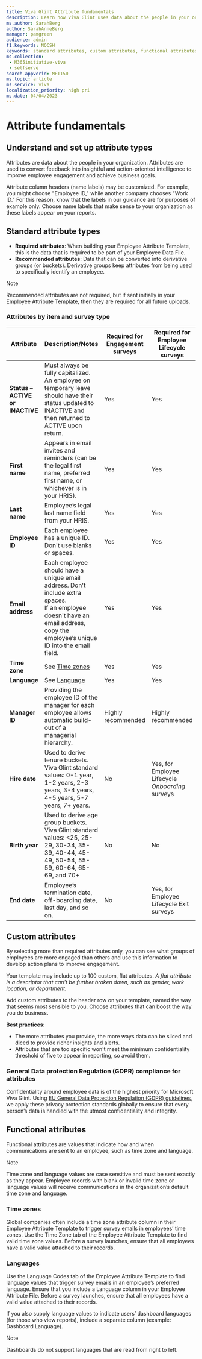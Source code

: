 ```yaml
---
title: Viva Glint Attribute fundamentals
description: Learn how Viva Glint uses data about the people in your organization to convert survey feedback into insightful and action-oriented information to improve employee engagement.
ms.author: SarahBerg
author: SarahAnneBerg
manager: pamgreen
audience: admin
f1.keywords: NOCSH
keywords: standard attributes, custom attributes, functional attributes, time zones, languages
ms.collection: 
 - M365initiative-viva
 - selfserve
search-appverid: MET150
ms.topic: article
ms.service: viva
localization_priority: high pri
ms.date: 04/04/2023
---
```


# Attribute fundamentals

## Understand and set up attribute types

Attributes are data about the people in your organization. Attributes are used to convert feedback into insightful and action-oriented intelligence to improve employee engagement and achieve business goals.

Attribute column headers (name labels) may be customized. For example, you might choose "Employee ID," while another company chooses "Work ID." For this reason, know that the labels in our guidance are for purposes of example only. Choose name labels that make sense to your organization as these labels appear on your reports.

## Standard attribute types

- **Required attributes**: When building your Employee Attribute Template, this is the data that is required to be part of your Employee Data File.
- **Recommended attributes**: Data that can be converted into derivative groups (or buckets). Derivative groups keep attributes from being used to specifically identify an employee.

>[!NOTE]
> Recommended attributes are not required, but if sent initially in your Employee Attribute Template, then they are required for all future uploads.

### Attributes by item and survey type

| **Attribute** | **Description/Notes** | **Required for Engagement surveys** | **Required for Employee Lifecycle surveys** |
|---|---|---|---|
| **Status – ACTIVE or INACTIVE** | Must always be fully capitalized.<br>An employee on temporary leave should have their status updated to INACTIVE and then returned to ACTIVE upon return. | Yes | Yes |
| **First name** | Appears in email invites and reminders (can be the legal first name, preferred first name, or whichever is in your HRIS). | Yes | Yes |
| **Last name** | Employee’s legal last name field from your HRIS. | Yes | Yes |
| **Employee ID** | Each employee has a unique ID. Don't use blanks or spaces. | Yes | Yes |
| **Email address** | Each employee should have a unique email address. Don't include extra spaces.<br>If an employee doesn't have an email address, copy the employee’s unique ID into the email field. | Yes | Yes |
| **Time zone** | See [Time zones](#time-zones) | Yes | Yes |
| **Language** | See [Language](#languages) | Yes | Yes |
| **Manager ID** | Providing the employee ID of the manager for each employee allows automatic build-out of a managerial hierarchy. | Highly recommended | Highly recommended |
| **Hire date** | Used to derive tenure buckets.<br>Viva Glint standard values: 0-1 year, 1-2 years, 2-3 years, 3-4 years, 4-5 years, 5-7 years, 7+ years. | No | Yes, for Employee Lifecycle *Onboarding* surveys |
| **Birth year** | Used to derive age group buckets.<br>Viva Glint standard values: <25, 25-29, 30-34, 35-39, 40-44, 45-49, 50-54, 55-59, 60-64, 65-69, and 70+ | No | No |
| **End date** | Employee’s termination date, off-boarding date, last day, and so on. | No | Yes, for Employee Lifecycle Exit surveys |

## Custom attributes

By selecting more than required attributes only, you can see what groups of employees are more engaged than others and use this information to develop action plans to improve engagement. 

Your template may include up to 100 custom, flat attributes. *A flat attribute is a descriptor that can't be further broken down, such as gender, work location, or department.*

Add custom attributes to the header row on your template, named the way that seems most sensible to you. Choose attributes that can boost the way you do business.

**Best practices**:

- The more attributes you provide, the more ways data can be sliced and diced to provide richer insights and alerts. 
- Attributes that are too specific won't meet the minimum confidentiality threshold of five to appear in reporting, so avoid them.

### General Data protection Regulation (GDPR) compliance for attributes

Confidentiality around employee data is of the highest priority for Microsoft Viva Glint. Using [EU General Data Protection Regulation (GDPR) guidelines](https://www.microsoft.com/professionalservices/gdpr), we apply these privacy protection standards globally to ensure that every person’s data is handled with the utmost confidentiality and integrity.

## Functional attributes

Functional attributes are values that indicate how and when communications are sent to an employee, such as time zone and language.

>[!NOTE]
> Time zone and language values are case sensitive and must be sent exactly as they appear. Employee records with blank or invalid time zone or language values will receive communications in the organization’s default time zone and language.  

### Time zones

Global companies often include a time zone attribute column in their Employee Attribute Template to trigger survey emails in employees’ time zones. Use the Time Zone tab of the Employee Attribute Template to find valid time zone values. Before a survey launches, ensure that all employees have a valid value attached to their records.

### Languages

Use the Language Codes tab of the Employee Attribute Template to find language values that trigger survey emails in an employee’s preferred language. Ensure that you include a Language column in your Employee Attribute File. Before a survey launches, ensure that all employees have a valid value attached to their records.

If you also supply language values to indicate users’ dashboard languages (for those who view reports), include a separate column (example: Dashboard Language).

>[!NOTE]
> Dashboards do not support languages that are read from right to left.